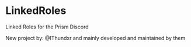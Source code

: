 # LinkedRoles
Linked Roles for the Prism Discord

New project by: @IThundxr and mainly developed and maintained by them
